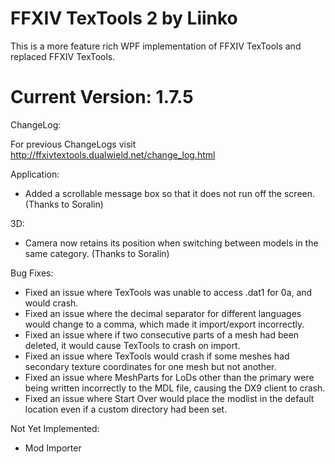 
# FFXIV TexTools 2 by Liinko
This is a more feature rich WPF implementation of FFXIV TexTools and replaced FFXIV TexTools.

# Current Version: 1.7.5
ChangeLog:

For previous ChangeLogs visit http://ffxivtextools.dualwield.net/change_log.html

Application:
 - Added a scrollable message box so that it does not run off the screen. (Thanks to Soralin)

3D:
 - Camera now retains its position when switching between models in the same category. (Thanks to Soralin)

Bug Fixes:
 - Fixed an issue where TexTools was unable to access .dat1 for 0a, and would crash.
 - Fixed an issue where the decimal separator for different languages would change to a comma, which made it import/export incorrectly.
 - Fixed an issue where if two consecutive parts of a mesh had been deleted, it would cause TexTools to crash on import.
 - Fixed an issue where TexTools would crash if some meshes had secondary texture coordinates for one mesh but not another.
 - Fixed an issue where MeshParts for LoDs other than the primary were being written incorrectly to the MDL file, causing the DX9 client to crash.
 - Fixed an issue where Start Over would place the modlist in the default location even if a custom directory had been set.

Not Yet Implemented:
* Mod Importer
